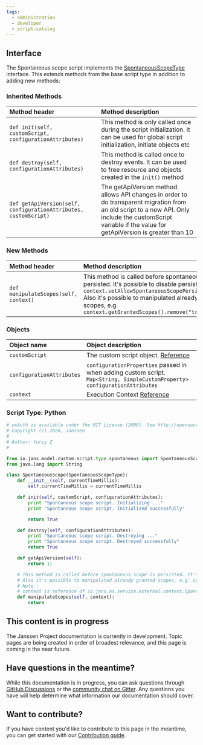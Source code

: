 ```yaml
---
tags:
  - administration
  - developer
  - script-catalog
---
```


## Interface
The Spontaneous scope script implements the [SpontaneousScopeType](https://github.com/JanssenProject/jans/blob/main/jans-core/script/src/main/java/io/jans/model/custom/script/type/spontaneous/SpontaneousScopeType.java) interface. This extends methods from the base script type in addition to adding new methods:

### Inherited Methods

| Method header | Method description |
|:-----|:------|
| `def init(self, customScript, configurationAttributes)` | This method is only called once during the script initialization. It can be used for global script initialization, initiate objects etc |
| `def destroy(self, configurationAttributes)` | This method is called once to destroy events. It can be used to free resource and objects created in the `init()` method |
| `def getApiVersion(self, configurationAttributes, customScript)` | The getApiVersion method allows API changes in order to do transparent migration from an old script to a new API. Only include the customScript variable if the value for getApiVersion is greater than 10 |

### New Methods

| Method header | Method description |
|:-----|:------|
| `def manipulateScopes(self, context)` | This method is called before spontaneous scope is persisted. It's possible to disable persistence via `context.setAllowSpontaneousScopePersistence(false)` Also it's possible to manipulated already granted scopes, e.g. `context.getGrantedScopes().remove("transaction:456")` |


### Objects
| Object name | Object description |
|:-----|:------|
|`customScript`| The custom script object. [Reference](https://github.com/JanssenProject/jans/blob/main/jans-core/script/src/main/java/io/jans/model/custom/script/model/CustomScript.java) |
|`configurationAttributes`| `configurationProperties` passed in when adding custom script. `Map<String, SimpleCustomProperty> configurationAttributes` |
|`context`| Execution Context [Reference](https://github.com/JanssenProject/jans/blob/main/jans-auth-server/server/src/main/java/io/jans/as/server/model/common/ExecutionContext.java) |

### Script Type: Python

```python
# oxAuth is available under the MIT License (2008). See http://opensource.org/licenses/MIT for full text.
# Copyright (c) 2020, Janssen
#
# Author: Yuriy Z
#

from io.jans.model.custom.script.type.spontaneous import SpontaneousScopeType
from java.lang import String

class SpontaneousScope(SpontaneousScopeType):
    def __init__(self, currentTimeMillis):
        self.currentTimeMillis = currentTimeMillis

    def init(self, customScript, configurationAttributes):
        print "Spontaneous scope script. Initializing ..."
        print "Spontaneous scope script. Initialized successfully"

        return True

    def destroy(self, configurationAttributes):
        print "Spontaneous scope script. Destroying ..."
        print "Spontaneous scope script. Destroyed successfully"
        return True

    def getApiVersion(self):
        return 11

    # This method is called before spontaneous scope is persisted. It's possible to disable persistence via context.setAllowSpontaneousScopePersistence(false)
    # Also it's possible to manipulated already granted scopes, e.g. context.getGrantedScopes().remove("transaction:456")
    # Note :
    # context is reference of io.jans.as.service.external.context.SpontaneousScopeExternalContext(in https://github.com/JanssenFederation/oxauth project, )
    def manipulateScopes(self, context):
        return


```
## This content is in progress

The Janssen Project documentation is currently in development. Topic pages are being created in order of broadest relevance, and this page is coming in the near future.

## Have questions in the meantime?

While this documentation is in progress, you can ask questions through [GitHub Discussions](https://github.com/JanssenProject/jans/discussions) or the [community chat on Gitter](https://gitter.im/JanssenProject/Lobby). Any questions you have will help determine what information our documentation should cover.

## Want to contribute?

If you have content you'd like to contribute to this page in the meantime, you can get started with our [Contribution guide](https://docs.jans.io/head/CONTRIBUTING/).